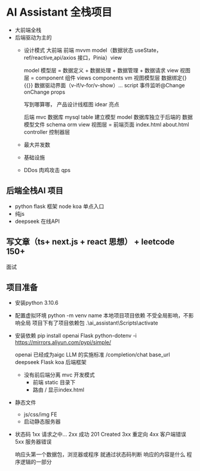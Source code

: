 # AI Assistant 全栈项目
- 大前端全栈
- 后端驱动为主的
  - 设计模式
    大前端 前端 mvvm model（数据状态 useState，ref/reactive,api/axios 接口，Pinia）view

    model 模型层 = 数据定义 + 数据处理 + 数据管理 + 数据请求
    view 视图层 = component 组件 views components
    vm 视图模型层 数据绑定{} {{}}  数据驱动界面（v-if/v-for/v-show）... script 事件监听@Change onChange props



    写到哪算哪， 产品设计线框图 idear 亮点

    后端 mvc  数据库 mysql table 建立模型
    model 数据库独立于后端的 数据模型文件 schema orm
    view 视图层 = 前端页面 index.html about.html 
    controller 控制器层


  - 最大并发数
  - 基础设施
  - DDos 肉鸡攻击 qps
## 后端全栈AI 项目
- python flask 框架 node koa
  单点入口
- 纯js 
- deepseek 在线API  


## 写文章（ts+ next.js + react 思想） + leetcode 150+ 
  面试

## 项目准备
- 安装python
  3.10.6

- 配置虚拟环境
  python -m venv name
  本地项目项目依赖 不受全局影响，不影响全局
  项目下有了项目依赖包
  .\ai_assistant\Scripts\activate
- 安装依赖
  pip install openai Flask python-dotenv -i https://mirrors.aliyun.com/pypi/simple/

  openai 已经成为aigc LLM 的实施标准
  /completion/chat
  base_url deepseek
  Flask koa 后端框架

  - 没有前后端分离 mvc 开发模式
    - 前端 static 目录下
    - 路由 / 显示index.html

- 静态文件
  - js/css/img FE
  - 启动静态服务器

- 状态码
  1xx 请求之中...
  2xx 成功 201 Created
  3xx 重定向
  4xx 客户端错误
  5xx 服务器错误

  响应头第一个数据包，浏览器或程序 就通过状态码判断 响应的内容是什么
  程序逻辑的一部分
